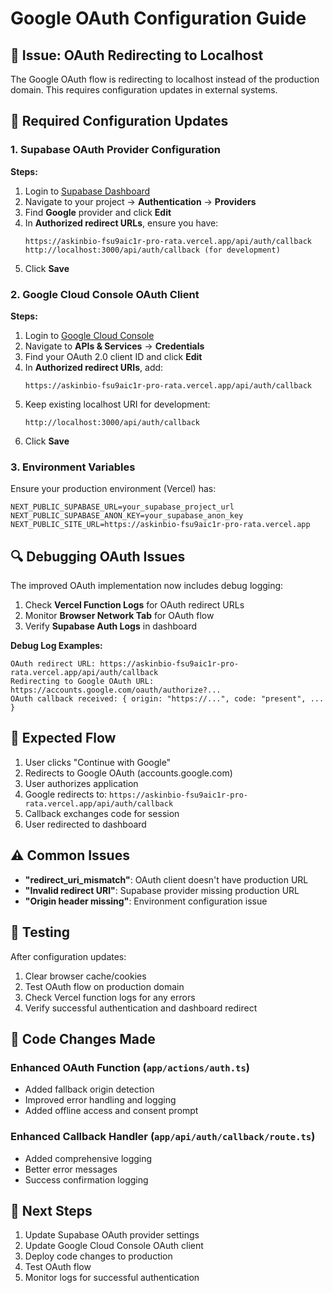 # Google OAuth Configuration Guide

## 🚨 Issue: OAuth Redirecting to Localhost

The Google OAuth flow is redirecting to localhost instead of the production domain. This requires configuration updates in external systems.

## 🔧 Required Configuration Updates

### 1. Supabase OAuth Provider Configuration

**Steps:**
1. Login to [Supabase Dashboard](https://supabase.com/dashboard)
2. Navigate to your project → **Authentication** → **Providers**
3. Find **Google** provider and click **Edit**
4. In **Authorized redirect URLs**, ensure you have:
   ```
   https://askinbio-fsu9aic1r-pro-rata.vercel.app/api/auth/callback
   http://localhost:3000/api/auth/callback (for development)
   ```
5. Click **Save**

### 2. Google Cloud Console OAuth Client

**Steps:**
1. Login to [Google Cloud Console](https://console.cloud.google.com/)
2. Navigate to **APIs & Services** → **Credentials**
3. Find your OAuth 2.0 client ID and click **Edit**
4. In **Authorized redirect URIs**, add:
   ```
   https://askinbio-fsu9aic1r-pro-rata.vercel.app/api/auth/callback
   ```
5. Keep existing localhost URI for development:
   ```
   http://localhost:3000/api/auth/callback
   ```
6. Click **Save**

### 3. Environment Variables

Ensure your production environment (Vercel) has:
```env
NEXT_PUBLIC_SUPABASE_URL=your_supabase_project_url
NEXT_PUBLIC_SUPABASE_ANON_KEY=your_supabase_anon_key
NEXT_PUBLIC_SITE_URL=https://askinbio-fsu9aic1r-pro-rata.vercel.app
```

## 🔍 Debugging OAuth Issues

The improved OAuth implementation now includes debug logging:

1. Check **Vercel Function Logs** for OAuth redirect URLs
2. Monitor **Browser Network Tab** for OAuth flow
3. Verify **Supabase Auth Logs** in dashboard

**Debug Log Examples:**
```
OAuth redirect URL: https://askinbio-fsu9aic1r-pro-rata.vercel.app/api/auth/callback
Redirecting to Google OAuth URL: https://accounts.google.com/oauth/authorize?...
OAuth callback received: { origin: "https://...", code: "present", ... }
```

## 🎯 Expected Flow

1. User clicks "Continue with Google"
2. Redirects to Google OAuth (accounts.google.com)
3. User authorizes application
4. Google redirects to: `https://askinbio-fsu9aic1r-pro-rata.vercel.app/api/auth/callback`
5. Callback exchanges code for session
6. User redirected to dashboard

## ⚠️ Common Issues

- **"redirect_uri_mismatch"**: OAuth client doesn't have production URL
- **"Invalid redirect URI"**: Supabase provider missing production URL  
- **"Origin header missing"**: Environment configuration issue

## 🧪 Testing

After configuration updates:
1. Clear browser cache/cookies
2. Test OAuth flow on production domain
3. Check Vercel function logs for any errors
4. Verify successful authentication and dashboard redirect

## 📝 Code Changes Made

### Enhanced OAuth Function (`app/actions/auth.ts`)
- Added fallback origin detection
- Improved error handling and logging
- Added offline access and consent prompt

### Enhanced Callback Handler (`app/api/auth/callback/route.ts`)
- Added comprehensive logging
- Better error messages
- Success confirmation logging

## 🎉 Next Steps

1. Update Supabase OAuth provider settings
2. Update Google Cloud Console OAuth client
3. Deploy code changes to production
4. Test OAuth flow
5. Monitor logs for successful authentication